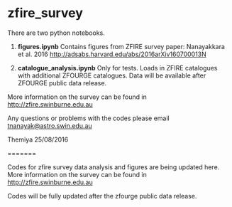 # zfire_survey

There are two python notebooks. 

1. **figures.ipynb** Contains figures from ZFIRE survey paper: Nanayakkara et al. 2016
http://adsabs.harvard.edu/abs/2016arXiv160700013N
 
2. **catalogue_analysis.ipynb** Only for tests. Loads in ZFIRE catalogues with additional ZFOURGE catalogues. 
Data will be available after ZFOURGE public data release. 

More information on the survey can be found in http://zfire.swinburne.edu.au

Any questions or problems with the codes please email tnanayak@astro.swin.edu.au

Themiya 25/08/2016

=======

Codes for zfire survey data analysis and figures are being updated here. 
More information on the survey can be found in http://zfire.swinburne.edu.au

Codes will be fully updated after the zfourge public data release. 
